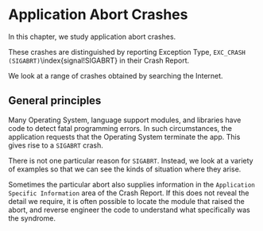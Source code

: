 # Application Abort Crashes

In this chapter, we study application abort crashes.

These crashes are distinguished by reporting Exception Type,
`EXC_CRASH (SIGABRT)`\index{signal!SIGABRT} in their Crash Report.

We look at a range of crashes obtained by searching the Internet.

## General principles

Many Operating System, language support modules, and libraries have code to detect fatal programming errors.
In such circumstances, the application requests that the Operating System terminate the app.  This gives rise to a `SIGABRT` crash.

There is not one particular reason for `SIGABRT`.  Instead, we look at a variety of examples so that we can see the kinds of situation where they arise.

Sometimes the particular abort also supplies information in the `Application Specific Information` area of the Crash Report.  If this does not reveal the detail we require, it is often possible to locate the module that raised the abort, and reverse engineer the code to understand what specifically was the syndrome.
